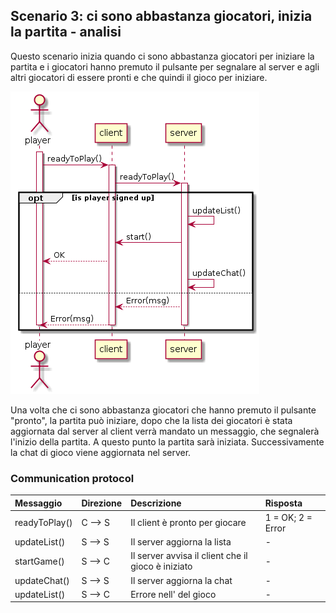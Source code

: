 ## Scenario 3: ci sono abbastanza giocatori, inizia la partita - analisi

Questo scenario inizia quando ci sono abbastanza giocatori per iniziare la partita e i giocatori hanno premuto il pulsante per segnalare al server e agli altri giocatori di essere pronti e che quindi il gioco per iniziare.

![startGame swim lane diagram](startGame.png)

Una volta che ci sono abbastanza giocatori che hanno premuto il pulsante "pronto", la partita può iniziare, dopo che la lista dei giocatori è stata aggiornata dal server al client verrà mandato un messaggio, che segnalerà l'inizio della partita. A questo punto la partita sarà iniziata.
Successivamente la chat di gioco viene aggiornata nel server.

### Communication protocol

| Messaggio | Direzione | Descrizione | Risposta
| :------------- | :------------- | :------------- | :------------- |
| readyToPlay() | C --> S | Il client è pronto per giocare | 1 = OK; 2 = Error |
| updateList() | S --> S | Il server aggiorna la lista | - |
| startGame() | S --> C | Il server avvisa il client che il gioco è iniziato | - |
| updateChat() | S --> S | Il server aggiorna la chat | - |
| updateList() | S --> C | Errore nell' del gioco | - |
